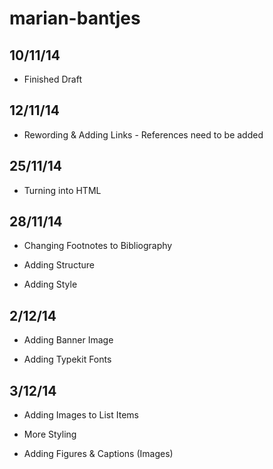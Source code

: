 marian-bantjes
==============


10/11/14 
---------

* Finished Draft

12/11/14
--------

* Rewording & Adding Links - References need to be added


25/11/14
--------


* Turning into HTML


28/11/14
--------

* Changing Footnotes to Bibliography

* Adding Structure

* Adding Style


2/12/14
--------


* Adding Banner Image

* Adding Typekit Fonts


3/12/14
-------

* Adding Images to List Items

* More Styling 

* Adding Figures & Captions (Images)
